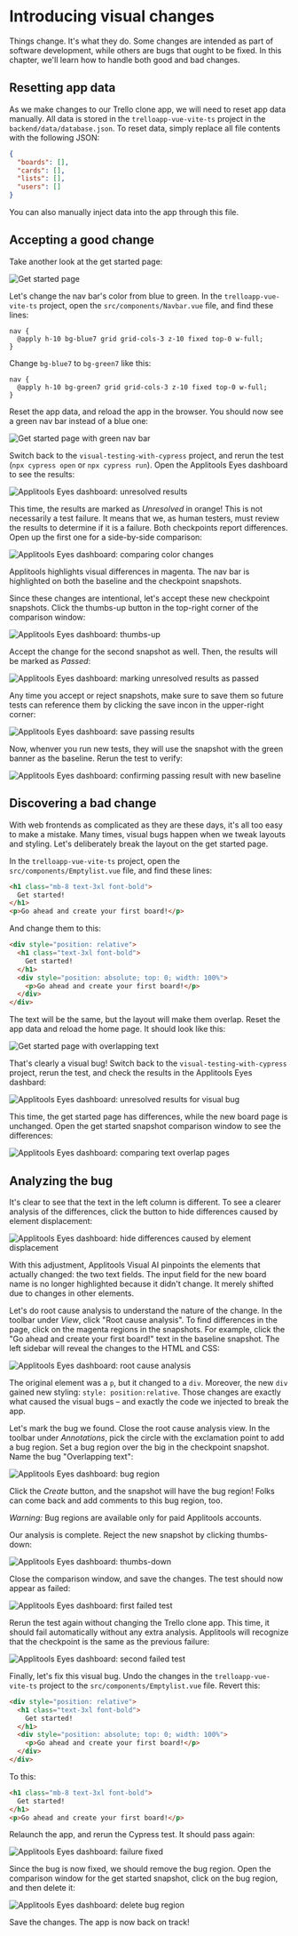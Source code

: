 # Introducing visual changes

Things change.
It's what they do.
Some changes are intended as part of software development,
while others are bugs that ought to be fixed.
In this chapter, we'll learn how to handle both good and bad changes.


## Resetting app data

As we make changes to our Trello clone app, we will need to reset app data manually.
All data is stored in the `trelloapp-vue-vite-ts` project in the `backend/data/database.json`.
To reset data, simply replace all file contents with the following JSON:

```json
{
  "boards": [],
  "cards": [],
  "lists": [],
  "users": []
}
```

You can also manually inject data into the app through this file.


## Accepting a good change

Take another look at the get started page:

![Get started page](images/chapter1/get-started-page.png)

Let's change the nav bar's color from blue to green.
In the `trelloapp-vue-vite-ts` project,
open the `src/components/Navbar.vue` file,
and find these lines:

```
nav {
  @apply h-10 bg-blue7 grid grid-cols-3 z-10 fixed top-0 w-full;
}
```

Change `bg-blue7` to `bg-green7` like this:

```
nav {
  @apply h-10 bg-green7 grid grid-cols-3 z-10 fixed top-0 w-full;
}
```

Reset the app data, and reload the app in the browser.
You should now see a green nav bar instead of a blue one:

![Get started page with green nav bar](images/chapter4/get-started-green.png)

Switch back to the `visual-testing-with-cypress` project,
and rerun the test (`npx cypress open` or `npx cypress run`).
Open the Applitools Eyes dashboard to see the results:

![Applitools Eyes dashboard: unresolved results](images/chapter4/dashboard-unresolved-results.png)

This time, the results are marked as *Unresolved* in orange!
This is not necessarily a test failure.
It means that we, as human testers, must review the results to determine if it is a failure.
Both checkpoints report differences.
Open up the first one for a side-by-side comparison:

![Applitools Eyes dashboard: comparing color changes](images/chapter4/dashboard-blue-green-comparison.png)

Applitools highlights visual differences in magenta.
The nav bar is highlighted on both the baseline and the checkpoint snapshots.

Since these changes are intentional,
let's accept these new checkpoint snapshots.
Click the thumbs-up button in the top-right corner of the comparison window:

![Applitools Eyes dashboard: thumbs-up](images/chapter4/dashboard-thumbs-up.png)

Accept the change for the second snapshot as well.
Then, the results will be marked as *Passed*:

![Applitools Eyes dashboard: marking unresolved results as passed](images/chapter4/dashboard-unresolved-to-passed.png)

Any time you accept or reject snapshots,
make sure to save them so future tests can reference them
by clicking the save incon in the upper-right corner:

![Applitools Eyes dashboard: save passing results](images/chapter4/dashboard-save-passed.png)

Now, whenver you run new tests, they will use the snapshot with the green banner as the baseline.
Rerun the test to verify:

![Applitools Eyes dashboard: confirming passing result with new baseline](images/chapter4/dashboard-confirm-passed.png)


## Discovering a bad change

With web frontends as complicated as they are these days,
it's all too easy to make a mistake.
Many times, visual bugs happen when we tweak layouts and styling.
Let's deliberately break the layout on the get started page.

In the `trelloapp-vue-vite-ts` project,
open the `src/components/Emptylist.vue` file,
and find these lines:

```html
<h1 class="mb-8 text-3xl font-bold">
  Get started!
</h1>
<p>Go ahead and create your first board!</p>
```

And change them to this:

```html
<div style="position: relative">
  <h1 class="text-3xl font-bold">
    Get started!
  </h1>
  <div style="position: absolute; top: 0; width: 100%">
    <p>Go ahead and create your first board!</p>
  </div>
</div>
```

The text will be the same, but the layout will make them overlap.
Reset the app data and reload the home page.
It should look like this:

![Get started page with overlapping text](images/chapter4/get-started-overlap.png)

That's clearly a visual bug!
Switch back to the `visual-testing-with-cypress` project,
rerun the test,
and check the results in the Applitools Eyes dashbard:

![Applitools Eyes dashboard: unresolved results for visual bug](images/chapter4/dashboard-unresolved-bug.png)

This time, the get started page has differences, while the new board page is unchanged.
Open the get started snapshot comparison window to see the differences:

![Applitools Eyes dashboard: comparing text overlap pages](images/chapter4/dashboard-overlap-comparison.png)


## Analyzing the bug

It's clear to see that the text in the left column is different.
To see a clearer analysis of the differences,
click the button to hide differences caused by element displacement:

![Applitools Eyes dashboard: hide differences caused by element displacement](images/chapter4/dashboard-element-displacement.png)

With this adjustment, Applitools Visual AI pinpoints the elements that actually changed:
the two text fields.
The input field for the new board name is no longer highlighted because it didn't change.
It merely shifted due to changes in other elements.

Let's do root cause analysis to understand the nature of the change.
In the toolbar under *View*, click "Root cause analysis".
To find differences in the page, click on the magenta regions in the snapshots.
For example, click the "Go ahead and create your first board!" text in the baseline snapshot.
The left sidebar will reveal the changes to the HTML and CSS:

![Applitools Eyes dashboard: root cause analysis](images/chapter4/dashboard-rca.png)

The original element was a `p`, but it changed to a `div`.
Moreover, the new `div` gained new styling: `style: position:relative`.
Those changes are exactly what caused the visual bugs –
and exactly the code we injected to break the app.

Let's mark the bug we found.
Close the root cause analysis view.
In the toolbar under *Annotations*,
pick the circle with the exclamation point to add a bug region.
Set a bug region over the big in the checkpoint snapshot.
Name the bug "Overlapping text":

![Applitools Eyes dashboard: bug region](images/chapter4/dashboard-bug-region.png)

Click the *Create* button, and the snapshot will have the bug region!
Folks can come back and add comments to this bug region, too.

*Warning:*
Bug regions are available only for paid Applitools accounts.

Our analysis is complete.
Reject the new snapshot by clicking thumbs-down:

![Applitools Eyes dashboard: thumbs-down](images/chapter4/dashboard-thumbs-down.png)

Close the comparison window, and save the changes.
The test should now appear as failed:

![Applitools Eyes dashboard: first failed test](images/chapter4/dashboard-failed-first.png)

Rerun the test again without changing the Trello clone app.
This time, it should fail automatically without any extra analysis.
Applitools will recognize that the checkpoint is the same as the previous failure:

![Applitools Eyes dashboard: second failed test](images/chapter4/dashboard-failed-second.png)

Finally, let's fix this visual bug.
Undo the changes in the `trelloapp-vue-vite-ts` project to the `src/components/Emptylist.vue` file.
Revert this:

```html
<div style="position: relative">
  <h1 class="text-3xl font-bold">
    Get started!
  </h1>
  <div style="position: absolute; top: 0; width: 100%">
    <p>Go ahead and create your first board!</p>
  </div>
</div>
```

To this:

```html
<h1 class="mb-8 text-3xl font-bold">
  Get started!
</h1>
<p>Go ahead and create your first board!</p>
```

Relaunch the app, and rerun the Cypress test.
It should pass again:

![Applitools Eyes dashboard: failure fixed](images/chapter4/dashboard-failure-fixed.png)

Since the bug is now fixed, we should remove the bug region.
Open the comparison window for the get started snapshot,
click on the bug region,
and then delete it:

![Applitools Eyes dashboard: delete bug region](images/chapter4/dashboard-delete-bug.png)

Save the changes.
The app is now back on track!